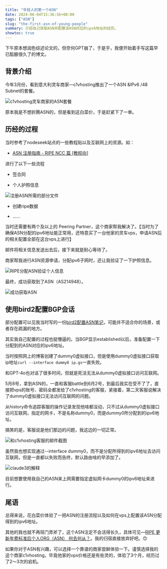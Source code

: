 ```yaml
---
title: "年轻人的第一个ASN"
date: 2024-06-04T15:36:56+08:00
tags: ["ASN"]
slug: "the-first-asn-of-young-people"
summary: 介绍自己获取ASN并配置该ASN对应的ipv6地址的经历。
showtoc: true
---
```


下午原本想润色综述论文的，但奈何GPT崩了，于是乎，我便开始着手写这篇早已酝酿很久了的博文。

## 背景介绍

今年3月份，看到意大利灵车商家—c1vhosting推出了一个ASN &IPv6 /48 Subnet的套餐。

![c1vhosting灵车商家的ASN套餐](https://cdn.sa.net/2024/06/04/q9LPYkfzFjigAeN.webp)


原本我是不想折腾ASN的，但是看到这白菜价，于是赶紧下了一单。


## 历经的过程

当时参考了nodeseek站点的一些教程贴以及互联网上的资源。如：

- [ASN 注册指南 - RIPE NCC 篇 [教程向]](https://www.nodeseek.com/post-16272-1)

进行了以下一些流程

- 签合同

- 个人护照信息

![注册ASN所需的部分文件](https://cdn.sa.net/2024/06/04/jZGMlBtc1OFLnm7.webp)

- 创建ripe数据

- ......

当时还需要有两个及以上的 Peering Partner，这个商家帮我解决了。【当时为了确保ASN分配的ipv6地址能正常用，还特意买了一台他家的灵车vps，申请ASN后的相关配置全部在这台vps上进行】

邮件将相关信息发送出去后，接下来就是耐心等待了。

商家帮我进行ASN资源申请，分配ipv6子网时，还让我验证了一下护照信息。

![RIPE分配ASN验证个人信息](https://cdn.sa.net/2024/06/04/yQhpSRw29K7NBWr.webp)

最终，成功获取到了ASN（AS214948）。

![成功获取ASN](https://cdn.sa.net/2024/06/04/HWNvSnKAlG45ytX.webp)

## 使用bird2配置BGP会话

部分配置可以见我当时写的一份[bird2配置ASN笔记](https://discuz.gujiakai.top/forum.php?mod=viewthread&tid=29)，可能并不适合你的场景，或者存在疏漏的地方。

其实我自己配置的过程也挺懵逼的。当BGP显示established以后，准备配置一下分配到的ASN对应的ipv6地址。

当时按照网上的博客创建了dummy0虚拟接口，但是使用dummy0虚拟接口获取ip地址`curl --interface dummy0 ip.gs`一直失败。

和GPT-4o也对话了很多时间，但就是死活无法从dummy0虚拟接口访问互联网。

5月8号，拿到ASN的，一直和客服battle到6月2号，到最后我实在受不了了，直接把vps的账号、密码全都发给了c1vhosting的客服，紧接着，第二天客服说解决了dummy0虚拟接口无法访问互联网的问题。

从history命令追踪客服的操作记录发现他啥都没动，只不过从dummy0虚拟接口访问互联网，指定的网卡，不是名称dummy0，而是dummy0所分配到的ipv6地址。

搞笑的是，客服说是他们那边的问题，我这边的一切正常。

![和c1vhosting客服的邮件截图](https://cdn.sa.net/2024/06/04/xOWXlIKTPaUGhY8.webp)

虽然我也想实现通过--interface dummy0，而不是分配所得到的ipv6地址去访问互联网，但是一直都以失败而告终，默认路由啥的早添加了。

![claude3的解释](https://cdn.sa.net/2024/06/04/BRldmASF6w2siKk.webp)

目前想要使用我自己的ASN来上网需要指定虚拟网卡dummy0的ipv6地址来进行。

## 尾语

总得来说，花白菜价体验了一把ASN的注册流程以及如何在vps上配置该ASN分配得到的ipv6地址。

其他的我也就不再班门弄斧了，这个ASN注定不会活得长久，具体可见—[RIPE 更新年费标准后个人ORG（ASN） 何去何从？](https://www.nodeseek.com/post-114959-1)。我的归宿直接放弃好吧。🙃

如果你对于ASN有兴趣，可以选择一个靠谱的商家尝鲜体验一下。谨慎选择我的这个商家c1vhosting，毕竟他家的vps价格还是有些灵的，体验了3个月，经历过了2～3次的宕机。


